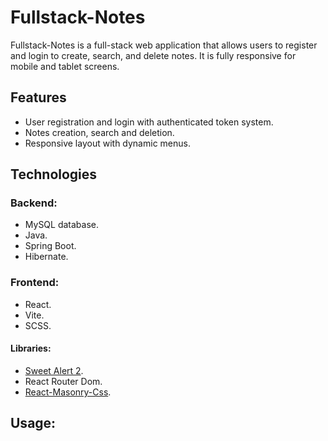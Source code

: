 # Fullstack-Notes
Fullstack-Notes is a full-stack web application that allows users to register and login to create, search, and delete notes. It is fully responsive for mobile and tablet screens.
## Features
* User registration and login with authenticated token system.
* Notes creation, search and deletion.
* Responsive layout with dynamic menus.
## Technologies
### Backend:
* MySQL database.
* Java.
* Spring Boot.
* Hibernate.
### Frontend:
* React.
* Vite.
* SCSS.
#### Libraries:
* [Sweet Alert 2](https://sweetalert2.github.io/).
* React Router Dom.
* [React-Masonry-Css](https://github.com/paulcollett/react-masonry-css).
## Usage:
